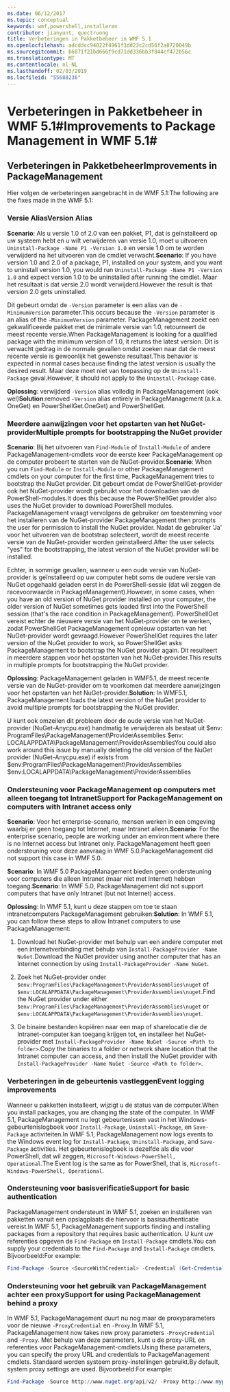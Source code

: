 ```yaml
---
ms.date: 06/12/2017
ms.topic: conceptual
keywords: wmf,powershell,installeren
contributor: jianyunt, quoctruong
title: Verbeteringen in Pakketbeheer in WMF 5.1
ms.openlocfilehash: adcddcc94022f4961f3dd23c2cd56f2a8720049b
ms.sourcegitcommit: b6871f21bd666f9cd71dd336bb3f844cf472b56c
ms.translationtype: MT
ms.contentlocale: nl-NL
ms.lasthandoff: 02/03/2019
ms.locfileid: "55688236"
---
```

# <a name="improvements-to-package-management-in-wmf-51"></a><span data-ttu-id="e1ff5-103">Verbeteringen in Pakketbeheer in WMF 5.1#</span><span class="sxs-lookup"><span data-stu-id="e1ff5-103">Improvements to Package Management in WMF 5.1#</span></span>

## <a name="improvements-in-packagemanagement"></a><span data-ttu-id="e1ff5-104">Verbeteringen in Pakketbeheer</span><span class="sxs-lookup"><span data-stu-id="e1ff5-104">Improvements in PackageManagement</span></span> ##
<span data-ttu-id="e1ff5-105">Hier volgen de verbeteringen aangebracht in de WMF 5.1:</span><span class="sxs-lookup"><span data-stu-id="e1ff5-105">The following are the fixes made in the WMF 5.1:</span></span>

### <a name="version-alias"></a><span data-ttu-id="e1ff5-106">Versie Alias</span><span class="sxs-lookup"><span data-stu-id="e1ff5-106">Version Alias</span></span>

<span data-ttu-id="e1ff5-107">**Scenario**: Als u versie 1.0 of 2.0 van een pakket, P1, dat is geïnstalleerd op uw systeem hebt en u wilt verwijderen van versie 1.0, moet u uitvoeren `Uninstall-Package -Name P1 -Version 1.0` en versie 1.0 om te worden verwijderd na het uitvoeren van de cmdlet verwacht.</span><span class="sxs-lookup"><span data-stu-id="e1ff5-107">**Scenario**: If you have version 1.0 and 2.0 of a package, P1, installed on your system, and you want to uninstall version 1.0, you would run `Uninstall-Package -Name P1 -Version 1.0` and expect version 1.0 to be uninstalled after running the cmdlet.</span></span> <span data-ttu-id="e1ff5-108">Maar het resultaat is dat versie 2.0 wordt verwijderd.</span><span class="sxs-lookup"><span data-stu-id="e1ff5-108">However the result is that version 2.0 gets uninstalled.</span></span>

<span data-ttu-id="e1ff5-109">Dit gebeurt omdat de `-Version` parameter is een alias van de `-MinimumVersion` parameter.</span><span class="sxs-lookup"><span data-stu-id="e1ff5-109">This occurs because the `-Version` parameter is an alias of the `-MinimumVersion` parameter.</span></span> <span data-ttu-id="e1ff5-110">PackageManagement zoekt een gekwalificeerde pakket met de minimale versie van 1.0, retourneert de meest recente versie.</span><span class="sxs-lookup"><span data-stu-id="e1ff5-110">When PackageManagement is looking for a qualified package with the minimum version of 1.0, it returns the latest version.</span></span> <span data-ttu-id="e1ff5-111">Dit is verwacht gedrag in de normale gevallen omdat zoeken naar dat de meest recente versie is gewoonlijk het gewenste resultaat.</span><span class="sxs-lookup"><span data-stu-id="e1ff5-111">This behavior is expected in normal cases because finding the latest version is usually the desired result.</span></span> <span data-ttu-id="e1ff5-112">Maar deze moet niet van toepassing op de `Uninstall-Package` geval.</span><span class="sxs-lookup"><span data-stu-id="e1ff5-112">However, it should not apply to the `Uninstall-Package` case.</span></span>

<span data-ttu-id="e1ff5-113">**Oplossing**: verwijderd `-Version` alias volledig in PackageManagement (ook wel)</span><span class="sxs-lookup"><span data-stu-id="e1ff5-113">**Solution**:removed `-Version` alias entirely in PackageManagement (a.k.a.</span></span> <span data-ttu-id="e1ff5-114">OneGet) en PowerShellGet.</span><span class="sxs-lookup"><span data-stu-id="e1ff5-114">OneGet) and PowerShellGet.</span></span>

### <a name="multiple-prompts-for-bootstrapping-the-nuget-provider"></a><span data-ttu-id="e1ff5-115">Meerdere aanwijzingen voor het opstarten van het NuGet-provider</span><span class="sxs-lookup"><span data-stu-id="e1ff5-115">Multiple prompts for bootstrapping the NuGet provider</span></span>

<span data-ttu-id="e1ff5-116">**Scenario**: Bij het uitvoeren van `Find-Module` of `Install-Module` of andere PackageManagement-cmdlets voor de eerste keer PackageManagement op de computer probeert te starten van de NuGet-provider.</span><span class="sxs-lookup"><span data-stu-id="e1ff5-116">**Scenario**: When you run `Find-Module` or `Install-Module` or other PackageManagement cmdlets on your computer for the first time, PackageManagement tries to bootstrap the NuGet provider.</span></span> <span data-ttu-id="e1ff5-117">Dit gebeurt omdat de PowerShellGet-provider ook het NuGet-provider wordt gebruikt voor het downloaden van de PowerShell-modules.</span><span class="sxs-lookup"><span data-stu-id="e1ff5-117">It does this because the PowerShellGet provider also uses the NuGet provider to download PowerShell modules.</span></span> <span data-ttu-id="e1ff5-118">PackageManagement vraagt vervolgens de gebruiker om toestemming voor het installeren van de NuGet-provider.</span><span class="sxs-lookup"><span data-stu-id="e1ff5-118">PackageManagement then prompts the user for permission to install the NuGet provider.</span></span> <span data-ttu-id="e1ff5-119">Nadat de gebruiker 'Ja' voor het uitvoeren van de bootstrap selecteert, wordt de meest recente versie van de NuGet-provider worden geïnstalleerd.</span><span class="sxs-lookup"><span data-stu-id="e1ff5-119">After the user selects "yes" for the bootstrapping, the latest version of the NuGet provider will be installed.</span></span>

<span data-ttu-id="e1ff5-120">Echter, in sommige gevallen, wanneer u een oude versie van NuGet-provider is geïnstalleerd op uw computer hebt soms de oudere versie van NuGet opgehaald geladen eerst in de PowerShell-sessie (dat wil zeggen de racevoorwaarde in PackageManagement).</span><span class="sxs-lookup"><span data-stu-id="e1ff5-120">However, in some cases, when you have an old version of NuGet provider installed on your computer, the older version of NuGet sometimes gets loaded first into the PowerShell session (that's the race condition in PackageManagement).</span></span> <span data-ttu-id="e1ff5-121">PowerShellGet vereist echter de nieuwere versie van het NuGet-provider om te werken, zodat PowerShellGet PackageManagement opnieuw opstarten van het NuGet-provider wordt gevraagd.</span><span class="sxs-lookup"><span data-stu-id="e1ff5-121">However PowerShellGet requires the later version of the NuGet provider to work, so PowerShellGet asks PackageManagement to bootstrap the NuGet provider again.</span></span> <span data-ttu-id="e1ff5-122">Dit resulteert in meerdere stappen voor het opstarten van het NuGet-provider.</span><span class="sxs-lookup"><span data-stu-id="e1ff5-122">This results in multiple prompts for bootstrapping the NuGet provider.</span></span>

<span data-ttu-id="e1ff5-123">**Oplossing**: PackageManagement geladen in WMF5.1, de meest recente versie van de NuGet-provider om te voorkomen dat meerdere aanwijzingen voor het opstarten van het NuGet-provider.</span><span class="sxs-lookup"><span data-stu-id="e1ff5-123">**Solution**: In WMF5.1, PackageManagement loads the latest version of the NuGet provider to avoid multiple prompts for bootstrapping the NuGet provider.</span></span>

<span data-ttu-id="e1ff5-124">U kunt ook omzeilen dit probleem door de oude versie van het NuGet-provider (NuGet-Anycpu.exe) handmatig te verwijderen als bestaat uit $env: ProgramFiles\PackageManagement\ProviderAssemblies $env: LOCALAPPDATA\PackageManagement\ProviderAssemblies</span><span class="sxs-lookup"><span data-stu-id="e1ff5-124">You could also work around this issue by manually deleting the old version of the NuGet provider (NuGet-Anycpu.exe) if exists from $env:ProgramFiles\PackageManagement\ProviderAssemblies $env:LOCALAPPDATA\PackageManagement\ProviderAssemblies</span></span>


### <a name="support-for-packagemanagement-on-computers-with-intranet-access-only"></a><span data-ttu-id="e1ff5-125">Ondersteuning voor PackageManagement op computers met alleen toegang tot Intranet</span><span class="sxs-lookup"><span data-stu-id="e1ff5-125">Support for PackageManagement on computers with Intranet access only</span></span>

<span data-ttu-id="e1ff5-126">**Scenario**: Voor het enterprise-scenario, mensen werken in een omgeving waarbij er geen toegang tot Internet, maar Intranet alleen.</span><span class="sxs-lookup"><span data-stu-id="e1ff5-126">**Scenario**: For the enterprise scenario, people are working under an environment where there is no Internet access but Intranet only.</span></span> <span data-ttu-id="e1ff5-127">PackageManagement heeft geen ondersteuning voor deze aanvraag in WMF 5.0.</span><span class="sxs-lookup"><span data-stu-id="e1ff5-127">PackageManagement did not support this case in WMF 5.0.</span></span>

<span data-ttu-id="e1ff5-128">**Scenario**: In WMF 5.0 PackageManagement bieden geen ondersteuning voor computers die alleen Intranet (maar niet met Internet) hebben toegang.</span><span class="sxs-lookup"><span data-stu-id="e1ff5-128">**Scenario**: In WMF 5.0, PackageManagement did not support computers that have only Intranet (but not Internet) access.</span></span>

<span data-ttu-id="e1ff5-129">**Oplossing**: In WMF 5.1, kunt u deze stappen om toe te staan intranetcomputers PackageManagement gebruiken:</span><span class="sxs-lookup"><span data-stu-id="e1ff5-129">**Solution**: In WMF 5.1, you can follow these steps to allow Intranet computers to use PackageManagement:</span></span>

1. <span data-ttu-id="e1ff5-130">Download het NuGet-provider met behulp van een andere computer met een internetverbinding met behulp van `Install-PackageProvider -Name NuGet`.</span><span class="sxs-lookup"><span data-stu-id="e1ff5-130">Download the NuGet provider using another computer that has an Internet connection by using `Install-PackageProvider -Name NuGet`.</span></span>

2. <span data-ttu-id="e1ff5-131">Zoek het NuGet-provider onder `$env:ProgramFiles\PackageManagement\ProviderAssemblies\nuget` of `$env:LOCALAPPDATA\PackageManagement\ProviderAssemblies\nuget`.</span><span class="sxs-lookup"><span data-stu-id="e1ff5-131">Find the NuGet provider under either `$env:ProgramFiles\PackageManagement\ProviderAssemblies\nuget`  or  `$env:LOCALAPPDATA\PackageManagement\ProviderAssemblies\nuget`.</span></span>

3. <span data-ttu-id="e1ff5-132">De binaire bestanden kopiëren naar een map of sharelocatie die de Intranet-computer kan toegang krijgen tot, en installeer het NuGet-provider met `Install-PackageProvider -Name NuGet -Source <Path to folder>`.</span><span class="sxs-lookup"><span data-stu-id="e1ff5-132">Copy the binaries to a folder or network share location that the Intranet computer can access, and then install the NuGet provider with `Install-PackageProvider -Name NuGet -Source <Path to folder>`.</span></span>


### <a name="event-logging-improvements"></a><span data-ttu-id="e1ff5-133">Verbeteringen in de gebeurtenis vastleggen</span><span class="sxs-lookup"><span data-stu-id="e1ff5-133">Event logging improvements</span></span>

<span data-ttu-id="e1ff5-134">Wanneer u pakketten installeert, wijzigt u de status van de computer.</span><span class="sxs-lookup"><span data-stu-id="e1ff5-134">When you install packages, you are changing the state of the computer.</span></span> <span data-ttu-id="e1ff5-135">In WMF 5.1, PackageManagement nu legt gebeurtenissen vast in het Windows-gebeurtenislogboek voor `Install-Package`, `Uninstall-Package`, en `Save-Package` activiteiten.</span><span class="sxs-lookup"><span data-stu-id="e1ff5-135">In WMF 5.1, PackageManagement now logs events to the Windows event log for `Install-Package`, `Uninstall-Package`, and `Save-Package` activities.</span></span> <span data-ttu-id="e1ff5-136">Het gebeurtenislogboek is dezelfde als die voor PowerShell, dat wil zeggen, `Microsoft-Windows-PowerShell, Operational`.</span><span class="sxs-lookup"><span data-stu-id="e1ff5-136">The Event log  is the same as for PowerShell, that is, `Microsoft-Windows-PowerShell, Operational`.</span></span>

### <a name="support-for-basic-authentication"></a><span data-ttu-id="e1ff5-137">Ondersteuning voor basisverificatie</span><span class="sxs-lookup"><span data-stu-id="e1ff5-137">Support for basic authentication</span></span>

<span data-ttu-id="e1ff5-138">PackageManagement ondersteunt in WMF 5.1, zoeken en installeren van pakketten vanuit een opslagplaats die hiervoor is basisauthenticatie vereist.</span><span class="sxs-lookup"><span data-stu-id="e1ff5-138">In WMF 5.1, PackageManagement supports finding and installing packages from a repository that requires basic authentication.</span></span> <span data-ttu-id="e1ff5-139">U kunt uw referenties opgeven de `Find-Package` en `Install-Package` cmdlets.</span><span class="sxs-lookup"><span data-stu-id="e1ff5-139">You can supply your credentials to the `Find-Package` and `Install-Package` cmdlets.</span></span> <span data-ttu-id="e1ff5-140">Bijvoorbeeld:</span><span class="sxs-lookup"><span data-stu-id="e1ff5-140">For example:</span></span>

``` PowerShell
Find-Package -Source <SourceWithCredential> -Credential (Get-Credential)
```
### <a name="support-for-using-packagemanagement-behind-a-proxy"></a><span data-ttu-id="e1ff5-141">Ondersteuning voor het gebruik van PackageManagement achter een proxy</span><span class="sxs-lookup"><span data-stu-id="e1ff5-141">Support for using PackageManagement behind a proxy</span></span>

<span data-ttu-id="e1ff5-142">In WMF 5.1, PackageManagement duurt nu nog maar de proxyparameters voor de nieuwe `-ProxyCredential` en `-Proxy`.</span><span class="sxs-lookup"><span data-stu-id="e1ff5-142">In WMF 5.1, PackageManagement now takes new proxy parameters `-ProxyCredential` and `-Proxy`.</span></span> <span data-ttu-id="e1ff5-143">Met behulp van deze parameters, kunt u de proxy-URL en referenties voor PackageManagement-cmdlets.</span><span class="sxs-lookup"><span data-stu-id="e1ff5-143">Using these parameters, you can specify the proxy URL and credentials to PackageManagement cmdlets.</span></span> <span data-ttu-id="e1ff5-144">Standaard worden systeem proxy-instellingen gebruikt.</span><span class="sxs-lookup"><span data-stu-id="e1ff5-144">By default, system proxy settings are used.</span></span> <span data-ttu-id="e1ff5-145">Bijvoorbeeld:</span><span class="sxs-lookup"><span data-stu-id="e1ff5-145">For example:</span></span>

``` PowerShell
Find-Package -Source http://www.nuget.org/api/v2/ -Proxy http://www.myproxyserver.com -ProxyCredential (Get-Credential)
```
